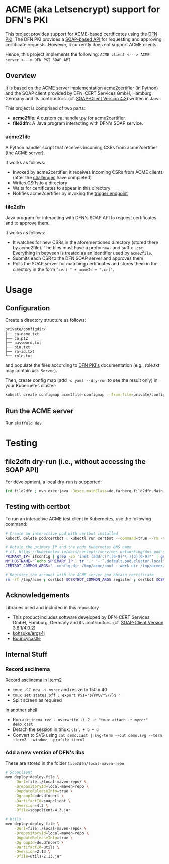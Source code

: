 # ACME (aka Letsencrypt) support for DFN's PKI

This project provides support for ACME-based certificates using the [DFN PKI](https://www.pki.dfn.de/ueberblick-dfn-pki/). The DFN PKI provides a [SOAP-based API](https://blog.pki.dfn.de/2019/04/soap-client-version-3-8-4-0-1/) for requesting and approving certificate requests. However, it currently does not support ACME clients.

Hence, this project implements the following: `ACME client <---> ACME server <---> DFN PKI SOAP API`.

## Overview 

It is based on the ACME server implementation [acme2certifier](https://github.com/grindsa/acme2certifier) (in Python) and the SOAP client provided by DFN-CERT Services GmbH, Hamburg, Germany and its contributors. (cf. [SOAP-Client Version 4.3](https://blog.pki.dfn.de/2021/02/soap-client-version-4-3/)) written in Java. 

This project is comprised of two parts:
- **acme2file**: A custom [ca_handler.py](https://github.com/grindsa/acme2certifier/blob/master/docs/ca_handler.md) for acme2certifier.
- **file2dfn**: A Java program interacting with DFN's SOAP service.

### acme2file

A Python handler script that receives incoming CSRs from acme2certifier (the ACME server). 

It works as follows:
- Invoked by acme2certifier, it receives incoming CSRs from ACME clients (after the [challenges](https://letsencrypt.org/docs/challenge-types/) have completed)
- Writes CSRs to a directory
- Waits for certificates to appear in this directory
- Notifies acme2certifier by invoking the [trigger endpoint](https://github.com/grindsa/acme2certifier/blob/master/docs/trigger.md)

### file2dfn

Java program for interacting with DFN's SOAP API to request certificates and to approve them.

It works as follows:
- It watches for new CSRs in the aforementioned directory (stored there by acme2file). The files must have a prefix `new-` and suffix `.csr`. Everything in between is treated as an identifier used by `acme2file`.
- Submits each CSR to the DFN SOAP server and approves them
- Polls the SOAP server for matching certificates and stores them in the directory in the form `"cert-" + acmeId + ".crt"`.

# Usage

## Configuration
Create a directory structure as follows:

```console
private/configdir/
├── ca-name.txt
├── ca.p12
├── password.txt
├── pin.txt
├── ra-id.txt
└── role.txt
```

and populate the files according to [DFN PKI's](https://www.pki.dfn.de/ueberblick-dfn-pki/) documentation (e.g., role.txt may contain `Web Server`).

Then, create config map (add `-o yaml --dry-run` to see the result only) in your Kubernetes cluster:

```bash
kubectl create configmap acme2file-configmap --from-file=private/configdir 
```

## Run the ACME server

Run `skaffold dev`

# Testing 

## file2dfn dry-run (i.e., without accessing the SOAP API)

For development, a local dry-run is supported:

```bash
(cd file2dfn ; mvn exec:java -Dexec.mainClass=de.farberg.file2dfn.Main -Dexec.args="-dryrun -configdir ../private/configdir/ -dryrunCsrFile ../private/csr-base64.txt -dryrunCertFile ../private/example-cert.pem")
```

## Testing with certbot

To run an interactive ACME test client in Kubernetes, use the following command:

```bash
# Create an interactive pod with certbot installed
kubectl delete pod/certbot ; kubectl run certbot --command=true --rm -ti --image certbot/certbot -- /bin/sh

# Obtain the primary IP and the pods Kubernetes DNS name
# cf. https://kubernetes.io/docs/concepts/services-networking/dns-pod-service/#a-aaaa-records-1
PRIMARY_IP=`ifconfig | grep -Eo 'inet (addr:)?([0-9]*\.){3}[0-9]*' | grep -Eo '([0-9]*\.){3}[0-9]*' | grep -v '127.0.0.1'`
MY_HOSTNAME="`echo $PRIMARY_IP | tr '.' '-'`.default.pod.cluster.local"
CERTBOT_COMMON_ARGS="--config-dir /tmp/acme/conf --work-dir /tmp/acme/work --logs-dir /tmp/acme/logs --agree-tos -m bla@bla.de --server http://acme2file-service --no-eff-email --standalone --debug"

# Register the account with the ACME server and obtain certificate
rm -rf /tmp/acme ; certbot $CERTBOT_COMMON_ARGS register ; certbot $CERTBOT_COMMON_ARGS --preferred-challenges http -d "$MY_HOSTNAME" --cert-name certbot-test certonly
```

## Acknowledgements

Libraries used and included in this repository
- This product includes software developed by DFN-CERT Services GmbH, Hamburg, Germany and its contributors. (cf. [SOAP-Client Version 3.8.1/4.0.2](https://blog.pki.dfn.de/2019/11/soap-client-version-3-8-1-4-0-2/))
- [kohsuke/args4j](https://github.com/kohsuke/args4j)
- [Bouncycastle](https://www.bouncycastle.org/)

## Internal Stuff

### Record asciinema

Record asciinema in Iterm2
- `tmux -CC new -s myrec` and resize to 150 x 40
- `tmux set status off ; export PS1='${PWD/*\//}$ '`
- Split screen as required

In another shell
- Run `asciinema rec --overwrite -i 2 -c "tmux attach -t myrec" demo.cast`
- Detach the session in tmux: `ctrl + b + d`
- Convert to SVG using `cat demo.cast | svg-term --out demo.svg --term iterm2 --window --profile iterm2`

### Add a new version of DFN's libs

These are stored in the folder `file2dfn/local-maven-repo`

```bash
# Soapclient
mvn deploy:deploy-file \
	-Durl=file:./local-maven-repo/ \
	-DrepositoryId=local-maven-repo \
	-DupdateReleaseInfo=true \
	-DgroupId=de.dfncert \
	-DartifactId=soapclient \
	-Dversion=4.3 \
	-Dfile=soapclient-4.3.jar

# Utils
mvn deploy:deploy-file \
	-Durl=file:./local-maven-repo/ \
	-DrepositoryId=local-maven-repo \
	-DupdateReleaseInfo=true \
	-DgroupId=de.dfncert \
	-DartifactId=utils \
	-Dversion=2.13 \
	-Dfile=utils-2.13.jar
```
